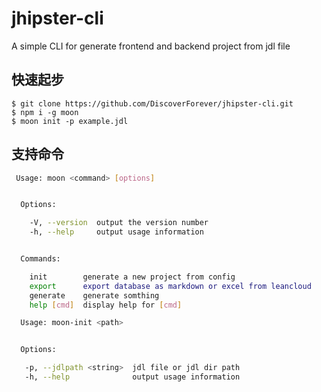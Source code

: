 # jhipster-cli
A simple CLI for generate frontend and backend project from jdl file
## 快速起步
```
$ git clone https://github.com/DiscoverForever/jhipster-cli.git
$ npm i -g moon
$ moon init -p example.jdl
```
## 支持命令

``` bash
 Usage: moon <command> [options]


  Options:

    -V, --version  output the version number
    -h, --help     output usage information


  Commands:

    init        generate a new project from config
    export      export database as markdown or excel from leancloud
    generate    generate somthing
    help [cmd]  display help for [cmd]

  Usage: moon-init <path>


  Options:

   -p, --jdlpath <string>  jdl file or jdl dir path
   -h, --help              output usage information
```